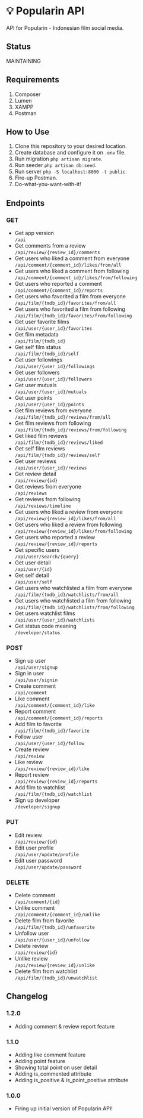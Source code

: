 # 💡 Popularin API
API for Popularin - Indonesian film social media.

## Status
MAINTAINING

## Requirements
1. Composer
2. Lumen
3. XAMPP
4. Postman

## How to Use
1. Clone this repository to your desired location.
2. Create database and configure it on `.env` file.
3. Run migration `php artisan migrate`.
4. Run seeder `php artisan db:seed`.
5. Run server `php -S localhost:8000 -t public`.
6. Fire-up Postman.
7. Do-what-you-want-with-it!

## Endpoints
### GET
- Get app version  
   `/api`  
- Get comments from a review  
   `/api/review/{review_id}/comments`  
- Get users who liked a comment from everyone  
   `/api/comment/{comment_id}/likes/from/all`  
- Get users who liked a comment from following  
   `/api/comment/{comment_id}/likes/from/following`  
- Get users who reported a comment  
   `/api/comment/{comment_id}/reports`  
- Get users who favorited a film from everyone  
   `/api/film/{tmdb_id}/favorites/from/all`  
- Get users who favorited a film from following  
   `/api/film/{tmdb_id}/favorites/from/following`  
- Get user favorite films  
   `/api/user/{user_id}/favorites`  
- Get film metadata  
   `/api/film/{tmdb_id}`  
- Get self film status  
   `/api/film/{tmdb_id}/self`  
- Get user followings  
   `/api/user/{user_id}/followings`  
- Get user followers  
   `/api/user/{user_id}/followers`  
- Get user mutuals  
   `/api/user/{user_id}/mutuals`  
- Get user points  
   `/api/user/{user_id}/points`  
- Get film reviews from everyone  
   `/api/film/{tmdb_id}/reviews/from/all`  
- Get film reviews from following  
   `/api/film/{tmdb_id}/reviews/from/following`  
- Get liked film reviews  
   `/api/film/{tmdb_id}/reviews/liked`  
- Get self film reviews  
   `/api/film/{tmdb_id}/reviews/self`  
- Get user reviews  
   `/api/user/{user_id}/reviews`  
- Get review detail  
   `/api/review/{id}`  
- Get reviews from everyone  
   `/api/reviews`  
- Get reviews from following  
   `/api/reviews/timeline`  
- Get users who liked a review from everyone  
   `/api/review/{review_id}/likes/from/all`  
- Get users who liked a review from following  
   `/api/review/{review_id}/likes/from/following`  
- Get users who reported a review  
   `/api/review/{review_id}/reports`  
- Get specific users  
   `/api/user/search/{query}`  
- Get user detail  
   `/api/user/{id}`  
- Get self detail  
   `/api/user/self`  
- Get users who watchlisted a film from everyone  
   `/api/film/{tmdb_id}/watchlists/from/all`  
- Get users who watchlisted a film from following  
   `/api/film/{tmdb_id}/watchlists/from/following`  
- Get users watchlist films  
   `/api/user/{user_id}/watchlists`  
- Get status code meaning  
   `/developer/status`  

### POST
- Sign up user  
   `/api/user/signup`  
- Sign in user  
   `/api/user/signin`  
- Create comment  
   `/api/comment`  
- Like comment  
   `/api/comment/{comment_id}/like`  
- Report comment  
   `/api/comment/{comment_id}/reports`  
- Add film to favorite  
   `/api/film/{tmdb_id}/favorite`  
- Follow user  
   `/api/user/{user_id}/follow`  
- Create review  
   `/api/review`  
- Like review  
   `/api/review/{review_id}/like`  
- Report review  
   `/api/review/{review_id}/reports`  
- Add film to watchlist  
   `/api/film/{tmdb_id}/watchlist`  
- Sign up developer  
   `/developer/signup`  

### PUT
- Edit review  
   `/api/review/{id}`  
- Edit user profile  
   `/api/user/update/profile`  
- Edit user password  
   `/api/user/update/password`  

### DELETE
- Delete comment  
   `/api/comment/{id}`  
- Unlike comment  
   `/api/comment/{comment_id}/unlike`  
- Delete film from favorite  
   `/api/film/{tmdb_id}/unfavorite`  
- Unfollow user  
   `/api/user/{user_id}/unfollow`  
- Delete review  
   `/api/review/{id}`  
- Unlike review  
   `/api/review/{review_id}/unlike`  
- Delete film from watchlist  
   `/api/film/{tmdb_id}/unwatchlist`  

## Changelog
### 1.2.0
- Adding comment & review report feature
### 1.1.0
- Adding like comment feature
- Adding point feature
- Showing total point on user detail
- Adding is_commented attribute
- Adding is_positive & is_point_positive attribute
### 1.0.0
- Firing up initial version of Popularin API!
